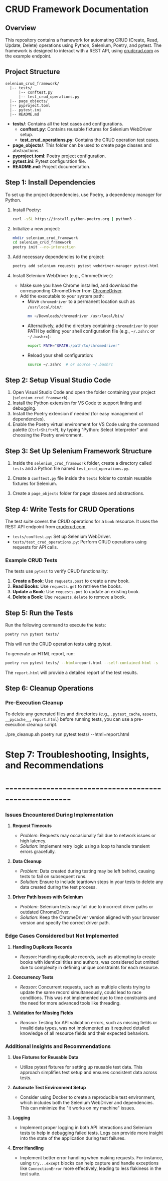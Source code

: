# CRUD Framework Documentation

## Overview

This repository contains a framework for automating CRUD (Create, Read, Update, Delete) operations using Python, Selenium, Poetry, and pytest. The framework is designed to interact with a REST API, using [crudcrud.com](https://crudcrud.com) as the example endpoint.

## Project Structure

```
selenium_crud_framework/
  |-- tests/
      |-- conftest.py
      |-- test_crud_operations.py
  |-- page_objects/
  |-- pyproject.toml
  |-- pytest.ini
  |-- README.md
```

- **tests/**: Contains all the test cases and configurations.
  - **conftest.py**: Contains reusable fixtures for Selenium WebDriver setup.
  - **test_crud_operations.py**: Contains the CRUD operation test cases.
- **page_objects/**: This folder can be used to create page classes and abstractions.
- **pyproject.toml**: Poetry project configuration.
- **pytest.ini**: Pytest configuration file.
- **README.md**: Project documentation.

## Step 1: Install Dependencies

To set up the project dependencies, use Poetry, a dependency manager for Python.

1. Install Poetry:
    ```sh
    curl -sSL https://install.python-poetry.org | python3 -
    ```

2. Initialize a new project:
    ```sh
    mkdir selenium_crud_framework
    cd selenium_crud_framework
    poetry init --no-interaction
    ```

3. Add necessary dependencies to the project:
    ```sh
    poetry add selenium requests pytest webdriver-manager pytest-html
    ```

4. Install Selenium WebDriver (e.g., ChromeDriver):
   - Make sure you have Chrome installed, and download the corresponding ChromeDriver from [ChromeDriver](https://sites.google.com/a/chromium.org/chromedriver/).
   - Add the executable to your system path:
     - Move `chromedriver` to a permanent location such as `/usr/local/bin/`:
       ```sh
       mv ~/Downloads/chromedriver /usr/local/bin/
       ```
     - Alternatively, add the directory containing `chromedriver` to your PATH by editing your shell configuration file (e.g., `~/.zshrc` or `~/.bashrc`):
       ```sh
       export PATH="$PATH:/path/to/chromedriver"
       ```
     - Reload your shell configuration:
       ```sh
       source ~/.zshrc  # or source ~/.bashrc
       ```

## Step 2: Setup Visual Studio Code

1. Open Visual Studio Code and open the folder containing your project (`selenium_crud_framework`).
2. Install the Python extension for VS Code to support linting and debugging.
3. Install the Poetry extension if needed (for easy management of dependencies).
4. Enable the Poetry virtual environment for VS Code using the command palette (`Ctrl+Shift+P`), by typing "Python: Select Interpreter" and choosing the Poetry environment.

## Step 3: Set Up Selenium Framework Structure

1. Inside the `selenium_crud_framework` folder, create a directory called `tests` and a Python file named `test_crud_operations.py`.

2. Create a `conftest.py` file inside the `tests` folder to contain reusable fixtures for Selenium.

3. Create a `page_objects` folder for page classes and abstractions.

## Step 4: Write Tests for CRUD Operations

The test suite covers the CRUD operations for a `book` resource. It uses the REST API endpoint from [crudcrud.com](https://crudcrud.com).

- `tests/conftest.py`: Set up Selenium WebDriver.
- `tests/test_crud_operations.py`: Perform CRUD operations using requests for API calls.

### Example CRUD Tests
The tests use `pytest` to verify CRUD functionality:

1. **Create a Book**: Use `requests.post` to create a new book.
2. **Read Books**: Use `requests.get` to retrieve the books.
3. **Update a Book**: Use `requests.put` to update an existing book.
4. **Delete a Book**: Use `requests.delete` to remove a book.

## Step 5: Run the Tests

Run the following command to execute the tests:

```sh
poetry run pytest tests/
```

This will run the CRUD operation tests using pytest.

To generate an HTML report, run:

```sh
poetry run pytest tests/ --html=report.html --self-contained-html -s
```

The `report.html` will provide a detailed report of the test results.

## Step 6: Cleanup Operations

### Pre-Execution Cleanup

To delete any generated files and directories (e.g., `.pytest_cache`, `assets`, `__pycache__`, `report.html`) before running tests, you can use a pre-execution cleanup script.

./pre_cleanup.sh
poetry run pytest tests/ --html=report.html

# Step 7: Troubleshooting, Insights, and Recommendations
# ------------------------------------------------------

### Issues Encountered During Implementation
1. **Request Timeouts**
   - *Problem*: Requests may occasionally fail due to network issues or high latency.
   - *Solution*: Implement retry logic using a loop to handle transient errors gracefully.

2. **Data Cleanup**
   - *Problem*: Data created during testing may be left behind, causing tests to fail on subsequent runs.
   - *Solution*: Ensure to include teardown steps in your tests to delete any data created during the test process.

3. **Driver Path Issues with Selenium**
   - *Problem*: Selenium tests may fail due to incorrect driver paths or outdated ChromeDriver.
   - *Solution*: Keep the ChromeDriver version aligned with your browser version and specify the correct driver path.

### Edge Cases Considered but Not Implemented
1. **Handling Duplicate Records**
   - *Reason*: Handling duplicate records, such as attempting to create books with identical titles and authors, was considered but omitted due to complexity in defining unique constraints for each resource.

2. **Concurrency Tests**
   - *Reason*: Concurrent requests, such as multiple clients trying to update the same record simultaneously, could lead to race conditions. This was not implemented due to time constraints and the need for more advanced tools like threading.

3. **Validation for Missing Fields**
   - *Reason*: Testing for API validation errors, such as missing fields or invalid data types, was not implemented as it required detailed knowledge of all resource fields and their expected behaviors.

### Additional Insights and Recommendations
1. **Use Fixtures for Reusable Data**
   - Utilize pytest fixtures for setting up reusable test data. This approach simplifies test setup and ensures consistent data across tests.

2. **Automate Test Environment Setup**
   - Consider using Docker to create a reproducible test environment, which includes both the Selenium WebDriver and dependencies. This can minimize the "it works on my machine" issues.

3. **Logging**
   - Implement proper logging in both API interactions and Selenium tests to help in debugging failed tests. Logs can provide more insight into the state of the application during test failures.

4. **Error Handling**
   - Implement better error handling when making requests. For instance, using `try...except` blocks can help capture and handle exceptions like `ConnectionError` more effectively, leading to less flakiness in the test suite.

